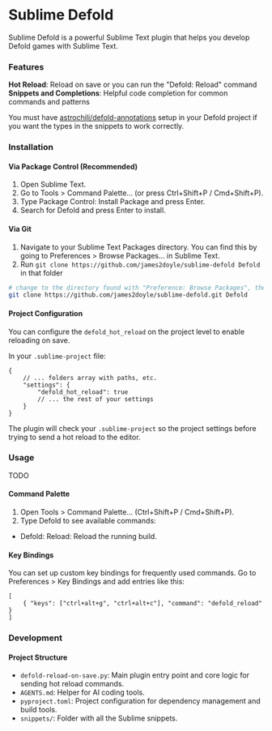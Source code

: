 Sublime Defold
==============

Sublime Defold is a powerful Sublime Text plugin that helps you develop Defold games with Sublime Text.

### Features

**Hot Reload**: Reload on save or you can run the "Defold: Reload" command
**Snippets and Completions**: Helpful code completion for common commands and patterns

You must have [astrochili/defold-annotations](https://github.com/astrochili/defold-annotations) setup in your Defold project if you want the types in the snippets to work correctly.

### Installation

#### Via Package Control (Recommended)

1. Open Sublime Text.
1. Go to Tools > Command Palette... (or press Ctrl+Shift+P / Cmd+Shift+P).
1. Type Package Control: Install Package and press Enter.
1. Search for Defold and press Enter to install.

#### Via Git

1. Navigate to your Sublime Text Packages directory. You can find this by going to Preferences > Browse Packages... in Sublime Text.
1. Run `git clone https://github.com/james2doyle/sublime-defold Defold` in that folder

```sh
# change to the directory found with "Preference: Browse Packages", then clone
git clone https://github.com/james2doyle/sublime-defold.git Defold
```

#### Project Configuration

You can configure the `defold_hot_reload` on the project level to enable reloading on save.

In your `.sublime-project` file:

```jsonc
{
    // ... folders array with paths, etc.
    "settings": {
        "defold_hot_reload": true
        // ... the rest of your settings
    }
}
```

The plugin will check your `.sublime-project` so the project settings before trying to send a hot reload to the editor.

### Usage

TODO

#### Command Palette

1. Open Tools > Command Palette... (Ctrl+Shift+P / Cmd+Shift+P).
1. Type Defold to see available commands:
  - Defold: Reload: Reload the running build.

#### Key Bindings

You can set up custom key bindings for frequently used commands. Go to Preferences > Key Bindings and add entries like this:

```jsonc
[
    { "keys": ["ctrl+alt+g", "ctrl+alt+c"], "command": "defold_reload" }
]
```

### Development

#### Project Structure

- `defold-reload-on-save.py`: Main plugin entry point and core logic for sending hot reload commands.
- `AGENTS.md`: Helper for AI coding tools.
- `pyproject.toml`: Project configuration for dependency management and build tools.
- `snippets/`: Folder with all the Sublime snippets.
